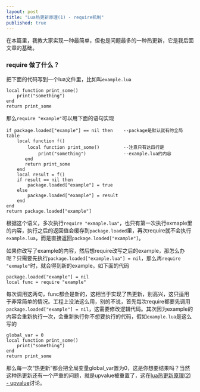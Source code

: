```yaml
---
layout: post
title: "Lua热更新原理(1) - require机制"
published: true
---
```





在本篇里，我教大家实现一种最简单，但也是问题最多的一种热更新，它是我后面文章的基础。

### require 做了什么？
把下面的代码写到一个lua文件里，比如叫`example.lua`

    local function print_some()
    	print("something")
    end
    return print_some

那么`require "example"`可以用下面的语句实现

    if package.loaded["example"] == nil then	--package是默认就有的全局table
        local function f()
        	local function print_some()			--注意只有这四行是
           		print("something") 				--example.lua的内容
           end
           return print_some                   
        end
        local result = f()
        if result == nil then
        	package.loaded["example"] = true
        else
        	package.loaded["example"] = result
        end
    end
    return package.loaded["example"]
    
根据这个语义，多次执行`require "exmaple.lua"`，也只有第一次执行exmaple里的内容，执行之后的返回值会缓存到`package.loaded`里，再次require就不会执行`example.lua`，而是直接返回`package.loaded["example"]`。

如果你改写了example的内容，然后想require改写之后的example，那怎么办呢？只需要先执行`package.loaded["example.lua"] = nil`，那么再`require "exmaple"`时，就会得到新的example。如下面的代码
	
	package.loaded["example"] = nil
	local func = require "example"
   
每次调用这两句，func都会是新的，这相当于实现了热更新，别高兴，这只适用于非常简单的情况。工程上没法这么用，别的不说，首先每次require都要先调用`package.loaded["example"] = nil`，这需要修改逻辑代码。其次因为example的内容会重新执行一次，会重新执行你不想要执行的代码，假如`example.lua`是这么写的

	global_var = 0
	local function print_some()	
		print("something")
	end
	return print_some
    
那么每一次“热更新”都会把全局变量global_var置为0，这是你想要结果吗？当然这种热更新还有一个严重的问题，就是upvalue被重置了，这在[lua热更新原理(2) - upvalue](http://asqbtcupid.github.io/luahotupdate2-upvalue/)讨论。
